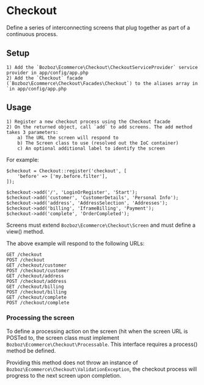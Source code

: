 # Checkout

Define a series of interconnecting screens that plug together as part of a continuous process.


## Setup

	1) Add the `Bozboz\Ecommerce\Checkout\CheckoutServiceProvider` service provider in app/config/app.php
	2) Add the `Checkout` facade (`Bozboz\Ecommerce\Checkout\Facades\Checkout`) to the aliases array in `in app/config/app.php


## Usage

	1) Register a new checkout process using the Checkout facade
	2) On the returned object, call `add` to add screens. The add method takes 3 parameters:
		a) The URL the screen will respond to
		b) The Screen class to use (resolved out the IoC container)
		c) An optional additional label to identify the screen


For example:

```
$checkout = Checkout::register('checkout', [
	'before' => ['my.before.filter'],
]);

$checkout->add('/', 'LoginOrRegister', 'Start');
$checkout->add('customer', 'CustomerDetails', 'Personal Info');
$checkout->add('address', 'AddressSelection', 'Addresses');
$checkout->add('billing', 'IframeBilling', 'Payment');
$checkout->add('complete', 'OrderCompleted');
```

Screens must extend `Bozboz\Ecommerce\Checkout\Screen` and must define a view() method.

The above example will respond to the following URLs:

	GET /checkout
	POST /checkout
	GET /checkout/customer
	POST /checkout/customer
	GET /checkout/address
	POST /checkout/address
	GET /checkout/billing
	POST /checkout/billing
	GET /checkout/complete
	POST /checkout/complete


### Processing the screen

To define a processing action on the screen (hit when the screen URL is POSTed to, the screen class must implement `Bozboz\Ecommerce\Checkout\Processable`. This interface requires a process() method be defined.

Providing this method does not throw an instance of `Bozboz\Ecommerce\Checkout\ValidationException`, the checkout process will progress to the next screen upon completion.
